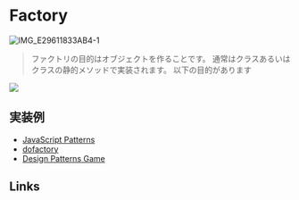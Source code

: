 # Factory
![IMG_E29611833AB4-1](https://user-images.githubusercontent.com/4797793/222317735-f56421ce-c225-4452-a076-e2ac64765da1.jpeg)

> ファクトリの目的はオブジェクトを作ることです。 通常はクラスあるいはクラスの静的メソッドで実装されます。 以下の目的があります
> 
<img src="https://user-images.githubusercontent.com/4797793/206859668-937d7470-5fd2-4cd2-bc29-02aa59820022.jpg">

## 実装例
- [JavaScript Patterns](https://github.com/stage-clear/Learning-javascript/blob/master/DesignPatterns/JavaScript-Patterns/factory.md)
- [dofactory](https://github.com/stage-clear/Learning-javascript/blob/master/DesignPatterns/dofactory.com/factory.md)
- [Design Patterns Game](https://github.com/stage-clear/Learning-javascript/blob/master/DesignPatterns/designpatternsgame.com/factory.md)

## Links
